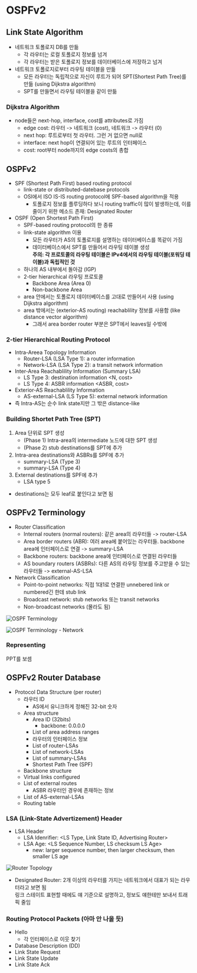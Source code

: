 # OSPFv2

## Link State Algorithm

- 네트워크 토폴로지 DB를 만듦
  - 각 라우터는 로컬 토폴로지 정보를 넘겨
  - 각 라우터는 받은 토폴로지 정보를 데이터베이스에 저장하고 넘겨
- 네트워크 토폴로지로부터 라우팅 테이블을 만듦
  - 모든 라우터는 독립적으로 자신이 루트가 되어 SPT(Shortest Path Tree)를 만듦 (using Dijkstra algorithm)
  - SPT를 만들면서 라우팅 테이블을 같이 만듦

### Dijkstra Algorithm

- node들은 next-hop, interface, cost를 attributes로 가짐
  - edge cost: 라우터 -> 네트워크 (cost), 네트워크 -> 라우터 (0)
  - next hop: 루트로부터 첫 라우터. 그런 거 없으면 null로
  - interface: next hop이 연결되어 있는 루트의 인터페이스
  - cost: root부터 node까지의 edge costs의 총합

## OSPFv2

- SPF (Shortest Path First) based routing protocol
  - link-state or distributed-datebase protocols
  - OSI에서 ISO IS-IS routing protocol에 SPF-based algorithm을 적용
    - 토폴로지 정보를 플루딩하다 보니 routing traffic이 많이 발생하는데, 이를 줄이기 위한 메소드 존재: Designated Router
- OSPF (Open Shortest Path First)
  - SPF-based routing protocol의 한 종류
  - link-state algorithm 이용
    - 모든 라우터가 AS의 토폴로지를 설명하는 데이터베이스를 똑같이 가짐
    - 데이터베이스에서 SPT를 만들어서 라우팅 테이블 생성  
    **주의: 각 프로토콜의 라우팅 테이블은 IPv4에서의 라우팅 테이블(포워딩 테이블)과 독립적인 것**
  - 하나의 AS 내부에서 돌아감 (IGP)
  - 2-tier hierarchical 라우팅 프로토콜
    - Backbone Area (Area 0)
    - Non-backbone Area
  - area 안에서는 토폴로지 데이터베이스를 고대로 만들어서 사용 (using Dijkstra algorithm)
  - area 밖에서는 (exterior-AS routing) reachablility 정보를 사용함 (like distance vector algorithm)
    - 그래서 area border router 부분은 SPT에서 leaves일 수밖에

### 2-tier Hierarchical Routing Protocol

- Intra-Areea Topology Information
  - Router-LSA (LSA Type 1): a router information
  - Network-LSA (LSA Type 2): a transit network information
- Inter-Area Reachablility Information (Summary LSA)
  - LS Type 3: destination information <N, cost>
  - LS Type 4: ASBR information <ASBR, cost>
- Exterior-AS Reachablility Information
  - AS-external-LSA (LS Type 5): external network information
- 즉 Intra-AS는 순수 link state지만 그 밖은 distance-like

### Building Shortet Path Tree (SPT)

1. Area 단위로 SPT 생성
    - (Phase 1) Intra-area의 intermediate 노드에 대한 SPT 생성
    - (Phase 2) stub destinations를 SPT에 추가
1. Intra-area destinations와 ASBRs를 SPF에 추가
    - summary-LSA (Type 3)
    - summary-LSA (Type 4)
1. External destinations를 SPF에 추가
    - LSA type 5
- destinations는 모두 leaf로 붙인다고 보면 됨

## OSPFv2 Terminology

- Router Classification
  - Internal routers (normal routers): 같은 area의 라우터들 -> router-LSA
  - Area border routers (ABR): 여러 area에 붙어있는 라우터들. backbone area에 인터페이스로 연결 -> summary-LSA
  - Backbone routers: backbone area에 인터페이스로 연결된 라우터들
  - AS boundary routers (ASBRs): 다른 AS의 라우팅 정보를 주고받을 수 있는 라우터들 -> external-AS-LSA
- Network Classification
  - Point-to-point networks: 직접 1대1로 연결한 unnebered link or numbered긴 한데 stub link
  - Broadcast network: stub networks 또는 transit networks
  - Non-broadcast networks (몰라도 됨)

<img src="resources/OSPF_Term.png" title="OSPF Terminology" alt="OSPF Terminology"></img>

<img src="resources/OSPF_Term_Network.png" title="OSPF Terminology - Network" alt="OSPF Terminology - Network"></img>

### Representing

PPT를 보셈

## OSPFv2 Router Database

- Protocol Data Structure (per router)
  - 라우터 ID
    - AS에서 유니크하게 정해진 32-bit 숫자
  - Area structure
    - Area ID (32bits)
      - backbone: 0.0.0.0
    - List of area address ranges
    - 라우터의 인터페이스 정보
    - List of router-LSAs
    - List of network-LSAs
    - List of summary-LSAs
    - Shortest Path Tree (SPF)
  - Backbone structure
  - Virtual links configured
  - List of external routes
    - ASBR 라우터인 경우에 존재하는 정보
  - List of AS-external-LSAs
  - Routing table

### LSA (Link-State Advertizement) Header

- LSA Header
  - LSA Idenrifier: <LS Type, Link State ID, Advertising Router>
  - LSA Age: <LS Sequence Number, LS checksum LS Age>
    - new: larger sequence number, then larger checksum, then smaller LS age

<img src="resources/Router_Topology.png" title="Router Topology" alt="Router Topology"></img>

- Designated Router: 2개 이상의 라우터를 가지는 네트워크에서 대표가 되는 라우터라고 보면 됨  
링크 스테이트 표현할 때에도 얘 기준으로 설명하고, 정보도 얘한테만 보내서 트래픽 줄임

### Routing Protocol Packets (아마 안 나올 듯)

- Hello
  - 각 인터페이스로 이웃 찾기
- Database Description (DD)
- Link State Request
- Link State Update
- Link State Ack


